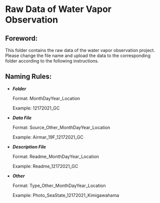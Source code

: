 # Raw Data of Water Vapor Observation

## Foreword:

This folder contains the raw data of the water vapor observation project. Please change the file name and upload the data to the corresponding folder according to the following instructions.

## Naming Rules:

* ***Folder***

  Format:	MonthDayYear_Location

  Example:	12172021_GC

* ***Data File***

  Format:	Source_Other_MonthDayYear_Location

  Example:	Airmar_19F_12172021_GC

* ***Description File***

  Format:	Readme_MonthDayYear_Location

  Example:	Readme_12172021_GC

* ***Other***

  Format:	Type_Other_MonthDayYear_Location

  Example:	Photo_SeaState_12172021_Kimigawahama





